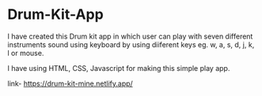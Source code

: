 # Drum-Kit-App

I have created this Drum kit app in which user can play with seven different instruments sound using keyboard by using diiferent keys eg. w, a, s, d, j, k, l or mouse.

I have using HTML, CSS, Javascript for making this simple play app.

link- https://drum-kit-mine.netlify.app/
